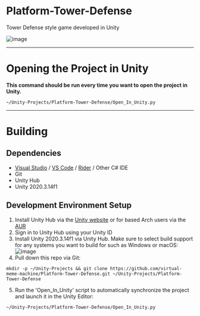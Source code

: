 # Platform-Tower-Defense
Tower Defense style game developed in Unity

![image](https://user-images.githubusercontent.com/46010615/125985845-ddf13e32-8c38-4aab-93d1-f764ead2b8b1.png)

---

# Opening the Project in Unity
**This command should be run every time you want to open the project in Unity.**
```shell
~/Unity-Projects/Platform-Tower-Defense/Open_In_Unity.py
```

---

# Building
## Dependencies
- [Visual Studio](https://visualstudio.microsoft.com) / [VS Code](https://code.visualstudio.com/) / [Rider](https://www.jetbrains.com/rider/) / Other C# IDE
- Git
- Unity Hub
- Unity 2020.3.14f1

## Development Environment Setup
1. Install Unity Hub via the [Unity website](https://unity3d.com/get-unity/download) or for based Arch users via the [AUR](https://aur.archlinux.org/packages/unityhub/)
2. Sign in to Unity Hub using your Unity ID
3. Install Unity 2020.3.14f1 via Unity Hub. Make sure to select build support for any systems you want to build for such as Windows or macOS:
![image](https://user-images.githubusercontent.com/46010615/125982174-fb05fda8-93fb-4d26-a430-4d2c2b9e7258.png)
4. Pull down this repo via Git:
```shell
mkdir -p ~/Unity-Projects && git clone https://github.com/virtual-meme-machine/Platform-Tower-Defense.git ~/Unity-Projects/Platform-Tower-Defense
```
5. Run the 'Open_In_Unity' script to automatically synchronize the project and launch it in the Unity Editor:
```shell
~/Unity-Projects/Platform-Tower-Defense/Open_In_Unity.py
```
